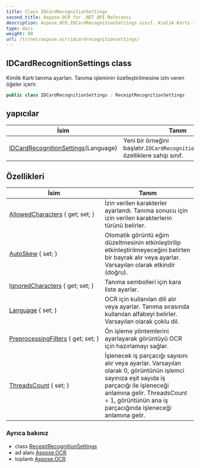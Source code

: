 ```yaml
---
title: Class IDCardRecognitionSettings
second_title: Aspose.OCR for .NET API Referansı
description: Aspose.OCR.IDCardRecognitionSettings sınıf. Kimlik Kartı tanıma ayarları. Tanıma işleminin özelleştirilmesine izin veren öğeler içerir.
type: docs
weight: 90
url: /tr/net/aspose.ocr/idcardrecognitionsettings/
---
```

## IDCardRecognitionSettings class

Kimlik Kartı tanıma ayarları. Tanıma işleminin özelleştirilmesine izin veren öğeler içerir.

```csharp
public class IDCardRecognitionSettings : ReceiptRecognitionSettings
```

## yapıcılar

| İsim | Tanım |
| --- | --- |
| [IDCardRecognitionSettings](idcardrecognitionsettings/)(Language) | Yeni bir örneğini başlatır.`IDCardRecognitionSettings`tam özelliklere sahip sınıf. |

## Özellikleri

| İsim | Tanım |
| --- | --- |
| [AllowedCharacters](../../aspose.ocr/receiptrecognitionsettings/allowedcharacters/) { get; set; } | İzin verilen karakterler ayarlandı. Tanıma sonucu için izin verilen karakterlerin türünü belirler. |
| [AutoSkew](../../aspose.ocr/receiptrecognitionsettings/autoskew/) { set; } | Otomatik görüntü eğim düzeltmesinin etkinleştirilip etkinleştirilmeyeceğini belirten bir bayrak alır veya ayarlar. Varsayılan olarak etkindir (doğru). |
| [IgnoredCharacters](../../aspose.ocr/receiptrecognitionsettings/ignoredcharacters/) { get; set; } | Tanıma sembolleri için kara liste ayarlar. |
| [Language](../../aspose.ocr/receiptrecognitionsettings/language/) { set; } | OCR için kullanılan dili alır veya ayarlar.  Tanıma sırasında kullanılan alfabeyi belirler. Varsayılan olarak çoklu dil. |
| [PreprocessingFilters](../../aspose.ocr/receiptrecognitionsettings/preprocessingfilters/) { get; set; } | Ön işleme yöntemlerini ayarlayarak görüntüyü OCR için hazırlamayı sağlar. |
| [ThreadsCount](../../aspose.ocr/receiptrecognitionsettings/threadscount/) { set; } | İşlenecek iş parçacığı sayısını alır veya ayarlar. Varsayılan olarak 0, görüntünün işlemci sayınıza eşit sayıda iş parçacığı ile işleneceği anlamına gelir. ThreadsCount = 1, görüntünün ana iş parçacığında işleneceği anlamına gelir. |

### Ayrıca bakınız

* class [ReceiptRecognitionSettings](../receiptrecognitionsettings/)
* ad alanı [Aspose.OCR](../../aspose.ocr/)
* toplantı [Aspose.OCR](../../)


